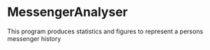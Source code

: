 # MessengerAnalyser
This program produces statistics and figures to represent a persons messenger history
